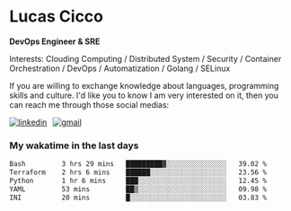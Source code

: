 # Lucas Cicco

**DevOps Engineer & SRE**

Interests: Clouding Computing / Distributed System / Security / Container Orchestration / DevOps / Automatization / Golang / SELinux

If you are willing to exchange knowledge about languages, programming skills and culture. I'd like you to know I am very interested on it, then you can reach me through those social medias:

<div style="display: flex; align-items: center; gap: 10px;">
  <a href="https://www.linkedin.com/in/lucas-vitor-de-cicco" target="_blank">
    <img
      src="https://img.shields.io/badge/-LinkedIn-%230077B5?style=for-the-badge&logo=linkedin&logoColor=white"
      alt="linkedin"
      target="_blank" 
    />
  </a>
  <a href="mailto:lucasvitorx1@gmail.com">
      <img
        src="https://img.shields.io/badge/-Gmail-%23333?style=for-the-badge&logo=gmail&logoColor=white"
        alt="gmail"
        target="_blank"
      />
  </a>
</div>

### My wakatime in the last days

<!--START_SECTION:waka-->

```txt
Bash         3 hrs 29 mins   █████████▓░░░░░░░░░░░░░░░   39.02 %
Terraform    2 hrs 6 mins    ██████░░░░░░░░░░░░░░░░░░░   23.56 %
Python       1 hr 6 mins     ███░░░░░░░░░░░░░░░░░░░░░░   12.45 %
YAML         53 mins         ██▒░░░░░░░░░░░░░░░░░░░░░░   09.98 %
INI          20 mins         █░░░░░░░░░░░░░░░░░░░░░░░░   03.83 %
```

<!--END_SECTION:waka-->
